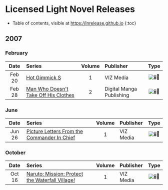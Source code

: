 # Licensed Light Novel Releases

- Table of contents, visible at https://lnrelease.github.io
{:toc}

## 2007

### February

Date|Series|Volume|Publisher|Type|
:---:|:---|:---:|:---|:---:|
Feb 20|[Hot Gimmick S](https://www.viz.com/read/novel/hot-gimmick-s-novel-volume-1/product/1056/paperback)|1|VIZ Media|<input class="spacer" alt="🖥️" type="image" disabled>📖|
Feb 28|[Man Who Doesn't Take Off His Clothes](https://www.rightstufanime.com/Man-Who-Doesnt-Take-Off-His-Clothes-Novel-2_3)|2|Digital Manga Publishing|<input class="spacer" alt="🖥️" type="image" disabled>📖|

### June

Date|Series|Volume|Publisher|Type|
:---:|:---|:---:|:---|:---:|
Jun 26|[Picture Letters From the Commander In Chief](https://www.viz.com/read/novel/picture-letters-from-the-commander-in-chief/product/4706/paperback)|1|VIZ Media|<input class="spacer" alt="🖥️" type="image" disabled>📖|

### October

Date|Series|Volume|Publisher|Type|
:---:|:---|:---:|:---|:---:|
Oct 16|[Naruto: Mission: Protect the Waterfall Village!](https://www.viz.com/read/novel/naruto-novel/product/1074/paperback)|1|VIZ Media|<input class="spacer" alt="🖥️" type="image" disabled>📖|
